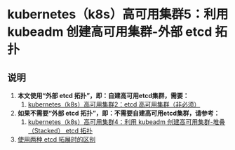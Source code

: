 # kubernetes（k8s）高可用集群5：利用 kubeadm 创建高可用集群-外部 etcd 拓扑

## 说明

1. **本文使用“外部 etcd 拓扑”，即：自建高可用etcd集群，需要：**
    1. [kubernetes（k8s）高可用集群2：etcd 高可用集群（非必须）](/docs/k8s-availability/etcd-install.md)
2. **如果不需要“外部 etcd 拓扑”，即：不需要自建高可用etcd集群，请参考：**
    1. [kubernetes（k8s）高可用集群4：利用 kubeadm 创建高可用集群-堆叠（Stacked） etcd 拓扑](/docs/k8s-availability/stacked-etcd.md)
3. [使用两种 etcd 拓展时的区别](/docs/k8s-availability/stacked-etcd.md)
